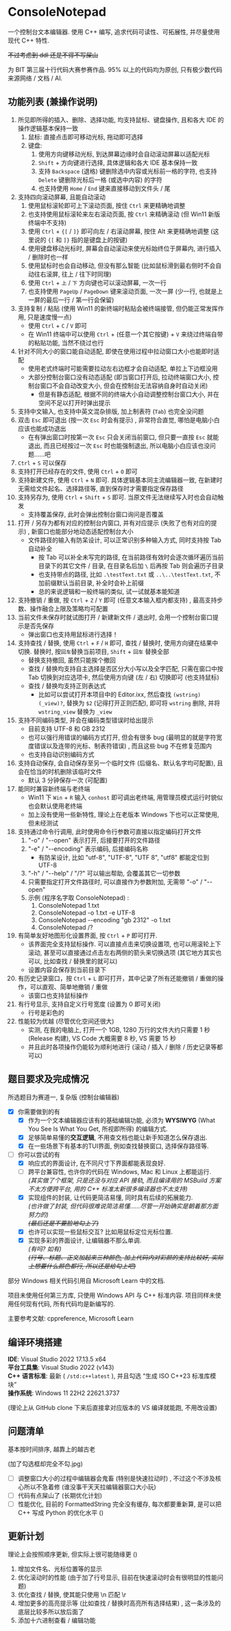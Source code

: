 # ConsoleNotepad

一个控制台文本编辑器. 使用 C++ 编写, 追求代码可读性、可拓展性, 并尽量使用现代 C++ 特性. 

~~不过考虑到 ddl 还是不得不写屎山~~

为 BIT 第三届十行代码大赛参赛作品. 95% 以上的代码均为原创, 只有极少数代码来源网络 / 文档 / AI. 

## 功能列表 (兼操作说明) 
1. 所见即所得的插入、删除、选择功能, 均支持鼠标、键盘操作, 且和各大 IDE 的操作逻辑基本保持一致
	1. 鼠标: 直接点击即可移动光标, 拖动即可选择
	2. 键盘: 
		1. 使用方向键移动光标, 到达屏幕边缘时会自动滚动屏幕以适配光标
		2. `Shift` + 方向键进行选择, 具体逻辑和各大 IDE 基本保持一致
		3. 支持 `Backspace` (退格) 键删除选中内容或光标前一格的字符, 也支持 `Delete` 键删除光标后一格 (或选中内容) 的字符
		4. 也支持使用 `Home` / `End` 键来直接移动到文件头 / 尾
2. 支持四向滚动屏幕, 且能自动滚动
	1. 使用鼠标滚轮即可上下滚动页面, 按住 `Ctrl` 来更精确地调整
	2. 也支持使用鼠标滚轮来左右滚动页面, 按 `Ctrl` 来精确滚动   (但 Win11 新版终端中不支持)
	3. 使用 `Ctrl` + `{[` / `]}` 即可向左 / 右滚动屏幕, 按住 Alt 来更精确地调整 (这里说的 `{[` 和 `]}` 指的是键盘上的按键) 
	4. 使用键盘移动光标时, 屏幕会自动滚动来使光标始终位于屏幕内, 进行插入 / 删除时也一样
	5. 使用鼠标时也会自动移动, 但没有那么智能 (比如鼠标滑到最右侧时不会自动往右滚屏, 往上 / 往下时同理)
	6. 使用 `Ctrl` + `上` / `下` 方向键也可以滚动屏幕, 一次一行
	7. 也支持使用 `PageUp` / `PageDown` 键来滚动页面, 一次一屏 (少一行, 也就是上一屏的最后一行 / 第一行会保留)
3. 支持复制 / 粘贴 (使用 Win11 的新终端时粘贴会被终端接管, 但仍能正常发挥作用, 只是速度慢一点) 
	- 使用 `Ctrl` + `C` / `V` 即可
	- 在 Win11 终端中可以使用 `Ctrl` + (任意一个其它按键) + `V` 来绕过终端自带的粘贴功能, 当然不绕过也行
4. 针对不同大小的窗口能自动适配, 即使在使用过程中拉动窗口大小也能即时适配
	- 使用老式终端时可能需要拉动左右边框才会自动适配, 单拉上下边框没用
	- 大部分控制台窗口没有动态适配 (即当窗口打开后, 拉动终端窗口大小, 控制台窗口不会自动改变大小, 但会在控制台无法容纳自身时自动关闭)
		- 但是有静态适配, 根据不同的终端大小自动调整控制台窗口大小, 并在空间不足以打开时弹出提示
5. 支持中文输入, 也支持中英文混杂排版, 加上制表符 (`Tab`) 也完全没问题
6. 双击 `Esc` 即可退出 (按一次 `Esc` 时会有提示) , 非常符合直觉, 哪怕是电脑小白应该也能成功退出
	- 在有弹出窗口时按第一次 `Esc` 只会关闭当前窗口, 但只要一直按 `Esc` 就能退出, 而且已经按过一次 `Esc` 时也能强制退出, 所以电脑小白应该也没问题......吧
7. `Ctrl` + `S` 可以保存
8. 支持打开已经存在的文件, 使用 `Ctrl` + `O` 即可
9. 支持新建文件, 使用 `Ctrl` + `N` 即可. 具体逻辑基本同主流编辑器一致, 在新建时无需给文件起名、选择路径等, 直到保存时才需要指定保存路径
10. 支持另存为, 使用 `Ctrl` + `Shift` + `S` 即可. 当原文件无法继续写入时也会自动触发
	- 支持覆盖保存, 此时会弹出控制台窗口询问是否覆盖
11. 打开 / 另存为都有对应的控制台内窗口, 并有对应提示 (失败了也有对应的提示) , 新窗口也能部分地动态适配控制台大小
    - 文件路径的输入有防呆设计, 可以正常识别多种输入方式, 同时支持按 Tab 自动补全
		- 按 Tab 可以补全未写完的路径, 在当前路径有效时会逐次循环遍历当前目录下的其它文件 / 目录, 在目录名后加 `\` 后再按 Tab 则会遍历子目录
		- 也支持带点的路径, 比如 `.\testText.txt` 或 `..\..\testText.txt`, 不加前缀默认当前目录, 补全时会补上前缀
		- 总的来说逻辑和一般终端的类似, 试一试就基本能知道
12. 支持撤销 / 重做, 按 `Ctrl` + `Z` / `Y` 即可 (任意文本输入框内都支持) , 最高支持步数、操作融合上限及策略均可配置
13. 当前文件未保存时就试图打开 / 新建新文件 / 退出时, 会用一个控制台窗口提示是否先保存
	- 弹出窗口也支持用鼠标进行选择！
14. 支持查找 / 替换, 使用 `Ctrl` + `F` / `H` 即可, 查找 / 替换时, 使用方向键在结果中切换. 替换时, 按`回车`替换当前项目, `Shift` + `回车` 替换全部
	- 替换支持撤回, 虽然只能挨个撤回
	- 查找 / 替换均支持自主选择是否区分大小写以及全字匹配, 只需在窗口中按 Tab 切换到对应选项卡, 然后使用方向键 (左 / 右) 切换即可 (也支持鼠标)
	- 查找 / 替换均支持正则表达式
		- 比如可以尝试打开本项目中的 Editor.ixx, 然后查找 `(wstring)(_view)?`, 替换为 `$2` (记得打开正则匹配), 即可将 `wstring` 删除, 并将 `wstring_view` 替换为 `_view`
15. 支持不同编码类型, 并会在编码类型错误时给出提示
	- 目前支持 UTF-8 和 GB 2312
	- 也可以强行用错误的编码方式打开, 但会有很多 bug (最明显的就是字符宽度错误以及连带的光标、制表符错误) , 而且这些 bug 不在修复范围内
	- 也支持自动识别编码方式
16. 支持自动保存, 会自动保存至另一个临时文件 (后缀名、默认名字均可配置), 且会在恰当的时机删除该临时文件
	- 默认 3 分钟保存一次 (可配置)
17. 能同时兼容新终端与老终端
	- Win11 下 `Win` + `R` 输入 `conhost` 即可调出老终端, 用管理员模式运行时貌似也会默认使用老终端
	- 加上没有使用一些新特性, 理论上在老版本 Windows 下也可以正常使用, 但未经测试
18. 支持通过命令行调用, 此时使用命令行参数可直接以指定编码打开文件
	1. "-o" / "--open" 表示打开, 后接要打开的文件路径
	2. "-e" / "--encoding" 表示编码, 后接编码名称
		- 有防呆设计, 比如 "utf-8", "UTF-8", "UTF 8", "utf8" 都能定位到 UTF-8
	3. "-h" / "--help" / "/?" 可以输出帮助, 会覆盖其它一切参数
	4. 只需要指定打开文件路径时, 可以直接作为参数附加, 无需带 "-o" / "--open"
	5. 示例   (程序名字取 ConsoleNotepad) : 
		1. ConsoleNotepad 1.txt
		2. ConsoleNotepad -o 1.txt -e UTF-8
		3. ConsoleNotepad --encoding "gb 2312" -o 1.txt
		4. ConsoleNotepad /?
19. 有简单友好地图形化设置界面, 按 `Ctrl` + `P` 即可打开.
	- 该界面完全支持鼠标操作. 可以直接点击来切换设置项, 也可以用滚轮上下滚动, 甚至可以直接通过点击左右两侧的箭头来切换选项 (其它地方其实也可以, 比如查找 / 替换里的就可以)
	- 设置内容会保存到当前目录下
20. 有历史记录窗口，按 `Ctrl` + `L` 即可打开，其中记录了所有还能撤销 / 重做的操作，可以直观、简单地撤销 / 重做
	- 该窗口也支持鼠标操作
21. 有行号显示, 支持自定义行号宽度 (设置为 0 即可关闭)
	- 行号是彩色的
22. 性能较为优越 (尽管优化空间还很大)
	- 实测, 在我的电脑上, 打开一个 1GB, 1280 万行的文件大约只需要 1 秒 (Release 构建), VS Code 大概需要 8 秒, VS 需要 15 秒
	- 并且此时各项操作仍能较为顺利地进行 (滚动 / 插入 / 删除 / 历史记录等都可以)
## 题目要求及完成情况

所选题目为赛道一, 复杂版 (控制台编辑器) 

- [x] 你需要做到的有
	- [x] 作为一个文本编辑器应该有的基础编辑功能, 必须为 **WYSIWYG**  (What You See Is What You Get, 所视即所得) 的编辑方式.
	- [x] 足够简单易懂的**交互逻辑**, 不用查文档也能让新手知道怎么保存退出.
	- [x] 在一些场景下有基本的TUI界面, 例如查找替换窗口, 选择保存路径等.
- [ ] 你可以尝试的有
	- [x] 响应式的界面设计, 在不同尺寸下界面都能表现良好.
	- [ ] 跨平台兼容性, 也许你的代码在 Windows, Mac 和 Linux 上都能运行.  
	      *(其实做了个框架, 只是还没与对应 API 接轨, 而且编译用的 MSBuild 方案不太方便跨平台, 用的 C++ 标准太新很多编译器也不太支持)*
	- [x] 实现组件的封装, 让代码更简洁易懂, 同时具有后续的拓展能力.    
		  *(也许做了封装, 但代码很难说简洁易懂......尽管一开始确实是朝着那方面努力的)*   
		  ~~*(最后还是不要脸地勾上了)*~~
	- [x] 也许可以实现一些鼠标交互? 比如用鼠标定位光标位置.
	- [x] 实现多彩的界面设计, 让编辑器不那么单调.   
		  *(有吗? 如有)*     
		  ~~*(行号、标题、正文加起来三种颜色, 加上代码内对彩颜的支持比较好, 实际上想要什么颜色都行, 所以还是给勾上吧)*~~

部分 Windows 相关代码引用自 Microsoft Learn 中的文档. 

项目未使用任何第三方库, 只使用 Windows API 与 C++ 标准内容. 项目同样未使用任何现有代码, 所有代码均是新编写的. 

主要参考文献: cppreference, Microsoft Learn

## 编译环境搭建

**IDE**: Visual Studio 2022 17.13.5 x64    
**平台工具集**: Visual Studio 2022 (v143)    
**C++ 语言标准**: 最新  ( `/std:c++latest` ), 并且勾选 “生成 ISO C++23 标准库模块”     
**操作系统**: Windows 11 22H2 22621.3737    
    
(理论上从 GitHub clone 下来后直接拿对应版本的 VS 编译就能跑, 不用改设置)

## 问题清单
基本按时间排序, 越靠上的越古老

(加了勾选框却完全不勾.jpg)
- [ ] 调整窗口大小的过程中编辑器会鬼畜 (特别是快速拉动时) , 不过这个不涉及核心所以不急着修 (谁没事干天天拉编辑器窗口大小玩) 
- [ ] 代码有点屎山了 (长期优化计划) 
- [ ] 性能优化, 目前的 FormattedString 完全没有缓存, 每次都要重新算, 是可以把 C++ 写成 Python 的优化水平 () 

## 更新计划
理论上会按照顺序更新, 但实际上很可能随缘更 () 

1. 增加文件名、光标位置等的显示
2. 优化滚动时的性能 (由于加了行号显示, 目前在快速滚动时会有很明显的性能问题)
3. 优化查找 / 替换, 使其能只使用 \n 匹配 \r
4. 增加更多的高亮提示等 (比如查找 / 替换时高亮所有选择结果) , 这一条涉及的底层比较多所以放后面了
5. 添加十六进制查看 / 编辑功能